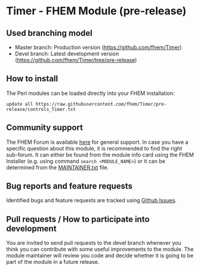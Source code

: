 # Timer - FHEM Module (pre-release)

## Used branching model
* Master branch: Production version (https://github.com/fhem/Timer)
* Devel branch: Latest development version (https://github.com/fhem/Timer/tree/pre-release)

## How to install
The Perl modules can be loaded directly into your FHEM installation:

```update all https://raw.githubusercontent.com/fhem/Timer/pre-release/controls_Timer.txt```

## Community support
The FHEM Forum is available [here](https://forum.fhem.de/) for general support.
In case you have a specific question about this module, it is recommended to find the right sub-forum.
It can either be found from the module info card using the FHEM Installer (e.g. using command `search <MODULE_NAME>`) or it can be determined from the [MAINTAINER.txt](https://github.com/fhem/fhem-mirror/blob/master/fhem/MAINTAINER.txt) file.

## Bug reports and feature requests
Identified bugs and feature requests are tracked using [Github Issues](https://github.com/fhem/timer/issues).

## Pull requests / How to participate into development
You are invited to send pull requests to the devel branch whenever you think you can contribute with some useful improvements to the module. The module maintainer will review you code and decide whether it is going to be part of the module in a future release.

